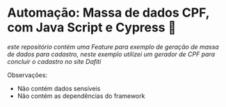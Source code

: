 # Automação: Massa de dados CPF, com Java Script e Cypress 🤖

*este repositório contém uma Feature para exemplo de geração de massa de dados para cadastro, neste exemplo utilizei um gerador de CPF para concluír o cadastro no site Dafiti*

Observações: 
- Não contém dados sensíveis
- Não contém as dependências do framework
  



